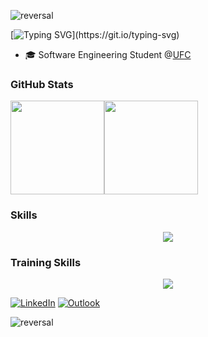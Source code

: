 ![reversal](https://capsule-render.vercel.app/api?type=rect&text=Hi_There&fontAlign=50&fontSize=60&&theme=tokyonight)

[![Typing SVG](https://readme-typing-svg.herokuapp.com?font=JetBrains+Mono&size=30&duration=2000&color=628FDA&background=38BDAE00&center=falso&vCenter=falso&multiline=true&repeat=falso&random=falso&width=600&height=100&lines=My+name+is+Arthur+Vinicius!;Welcome+to+my+GitHub+Profile!)](https://git.io/typing-svg)


- 🎓 Software Engineering Student @[UFC](https://www.ufc.br/)

### GitHub Stats

<div style="display: flex;
">

<img height="150rem" src="https://github-readme-stats.vercel.app/api?username=arthurvinicius-dev&show_icons=true&theme=tokyonight&title_color=628fda&text_color=F0FFFF&icon_color=00DAA5FF&border_color=F0FFFF">

<img height="150rem" src="https://github-readme-stats-git-masterrstaa-rickstaa.vercel.app/api/top-langs/?username=arthurvinicius-dev&layout=compact&theme=tokyonight&border_color=F0FFFF&title_color=628fda&text_color=F0FFFF">
</div>

### Skills

<p align="center">
  <a href="https://skillicons.dev">
    <img src="https://skillicons.dev/icons?i=git,github,java,maven,spring,vscode,idea,ai&theme=dark" />
  </a>
</p>

### Training Skills

<p align="center">
  <a href="https://skillicons.dev">
    <img src="https://skillicons.dev/icons?i=html,css,js,react,mysql,&theme=dark" />
  </a>
</p>



[![LinkedIn](https://img.shields.io/badge/-LinkedIn-000?style=for-the-badge&logo=linkedin&logoColor=30A3DC)](https://www.linkedin.com/in/arthurvinicius-dev/)
[![Outlook](https://img.shields.io/badge/Microsoft_Outlook-30A3DC?style=for-the-badge&logo=microsoft-outlook&logoColor=white&linck=mailto:arthurvinicius84@outlook.com)](mailto:arthurvinicius84@outlook.com)

![reversal](https://capsule-render.vercel.app/api?type=rect&fontAlign=50&fontSize=60&&theme=tokyonight)
